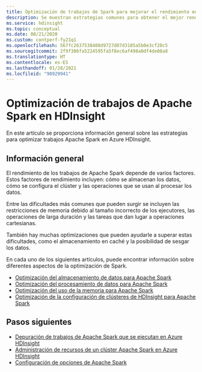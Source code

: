 ```yaml
---
title: Optimización de trabajos de Spark para mejorar el rendimiento en Azure HDInsight
description: Se muestran estrategias comunes para obtener el mejor rendimiento de los clústeres de Apache Spark en Azure HDInsight.
ms.service: hdinsight
ms.topic: conceptual
ms.date: 08/21/2020
ms.custom: contperf-fy21q1
ms.openlocfilehash: 567fc2637538408d9727d07d3185a5b0e3cf20c5
ms.sourcegitcommit: 2f9f306fa5224595fa5f8ec6af498a0df4de08a8
ms.translationtype: HT
ms.contentlocale: es-ES
ms.lasthandoff: 01/28/2021
ms.locfileid: "98929941"
---
```

# <a name="optimize-apache-spark-jobs-in-hdinsight"></a>Optimización de trabajos de Apache Spark en HDInsight

En este artículo se proporciona información general sobre las estrategias para optimizar trabajos Apache Spark en Azure HDInsight.

## <a name="overview"></a>Información general

El rendimiento de los trabajos de Apache Spark depende de varios factores. Estos factores de rendimiento incluyen: cómo se almacenan los datos, cómo se configura el clúster y las operaciones que se usan al procesar los datos.

Entre las dificultades más comunes que pueden surgir se incluyen las restricciones de memoria debido al tamaño incorrecto de los ejecutores, las operaciones de larga duración y las tareas que dan lugar a operaciones cartesianas.

También hay muchas optimizaciones que pueden ayudarle a superar estas dificultades, como el almacenamiento en caché y la posibilidad de sesgar los datos.

En cada uno de los siguientes artículos, puede encontrar información sobre diferentes aspectos de la optimización de Spark.

* [Optimización del almacenamiento de datos para Apache Spark](optimize-data-storage.md)
* [Optimización del procesamiento de datos para Apache Spark](optimize-data-processing.md)
* [Optimización del uso de la memoria para Apache Spark](optimize-memory-usage.md)
* [Optimización de la configuración de clústeres de HDInsight para Apache Spark](optimize-cluster-configuration.md)

## <a name="next-steps"></a>Pasos siguientes

* [Depuración de trabajos de Apache Spark que se ejecutan en Azure HDInsight](apache-spark-job-debugging.md)
* [Administración de recursos de un clúster Apache Spark en Azure HDInsight](apache-spark-resource-manager.md)
* [Configuración de opciones de Apache Spark](apache-spark-settings.md)
